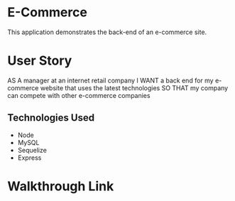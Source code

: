 # E-Commerce

This application demonstrates the back-end of an e-commerce site.

# User Story

AS A manager at an internet retail company
I WANT a back end for my e-commerce website that uses the latest technologies
SO THAT my company can compete with other e-commerce companies

## Technologies Used

- Node
- MySQL
- Sequelize
- Express

# Walkthrough Link
